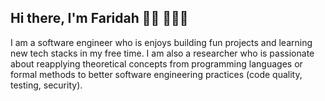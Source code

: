 ## Hi there, I'm Faridah 👋🏾 👩🏾‍💻

I am a software engineer who is enjoys building fun projects and learning new tech stacks in my free time. I am also a researcher who is passionate about reapplying theoretical concepts from programming languages or formal methods to better software engineering practices (code quality, testing, security).

<!--
**dah-fari7009/dah-fari7009** is a ✨ _special_ ✨ repository because its `README.md` (this file) appears on your GitHub profile.

Here are some ideas to get you started:

- 🔭 I’m currently working on ...
- 🌱 I’m currently learning ...
- 👯 I’m looking to collaborate on ...
- 🤔 I’m looking for help with ...
- 💬 Ask me about ...
- 📫 How to reach me: ...
- 😄 Pronouns: ...
- ⚡ Fun fact: ...
-->
